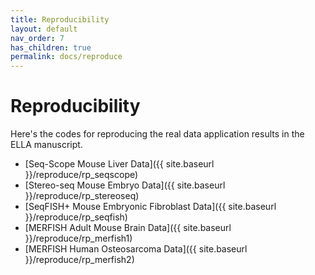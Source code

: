 ```yaml
---
title: Reproducibility
layout: default
nav_order: 7
has_children: true
permalink: docs/reproduce
---
```


<h1 style="outline: none;">Reproducibility</h1>

Here's the codes for reproducing the real data application results in the ELLA manuscript.

- [Seq-Scope Mouse Liver Data]({{ site.baseurl }}/reproduce/rp_seqscope)
- [Stereo-seq Mouse Embryo Data]({{ site.baseurl }}/reproduce/rp_stereoseq)
- [SeqFISH+ Mouse Embryonic Fibroblast Data]({{ site.baseurl }}/reproduce/rp_seqfish)
- [MERFISH Adult Mouse Brain Data]({{ site.baseurl }}/reproduce/rp_merfish1)
- [MERFISH Human Osteosarcoma Data]({{ site.baseurl }}/reproduce/rp_merfish2)

  
